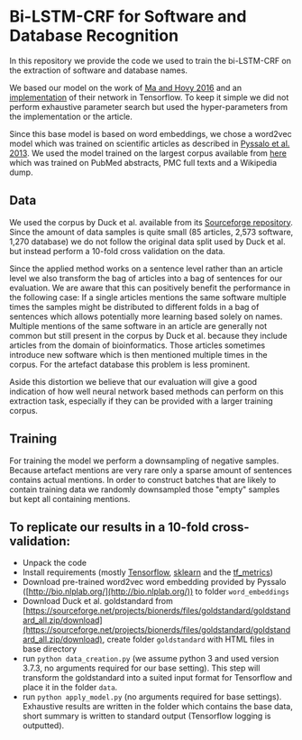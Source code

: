 # Bi-LSTM-CRF for Software and Database Recognition

In this repository we provide the code we used to train the bi-LSTM-CRF on the extraction of software and database names.

We based our model on the work of [Ma and Hovy 2016](https://arxiv.org/pdf/1603.01354.pdf) and an [implementation](https://github.com/guillaumegenthial/sequence_tagging) of their network in Tensorflow.
To keep it simple we did not perform exhaustive parameter search but used the hyper-parameters from the implementation or the article. 

Since this base model is based on word embeddings, we chose a word2vec model which was trained on scientific articles as described in [Pyssalo et al. 2013](http://bio.nlplab.org/pdf/pyysalo13literature.pdf).
We used the model trained on the largest corpus available from [here](http://bio.nlplab.org/) which was trained on PubMed abstracts, PMC full texts and a Wikipedia dump. 

## Data 
We used the corpus by Duck et al. available from its [Sourceforge repository](https://sourceforge.net/projects/bionerds/files/). 
Since the amount of data samples is quite small (85 articles, 2,573 software, 1,270 database) we do not follow the original data split used by Duck et al. but instead perform a 10-fold cross validation on the data. 

Since the applied method works on a sentence level rather than an article level we also transform the bag of articles into a bag of sentences for our evaluation.
We are aware that this can positively benefit the performance in the following case:
If a single articles mentions the same software multiple times the samples might be distributed to different folds in a bag of sentences which allows potentially more learning based solely on names. 
Multiple mentions of the same software in an article are generally not common but still present in the corpus by Duck et al. because they include articles from the domain of bioinformatics. 
Those articles sometimes introduce new software which is then mentioned multiple times in the corpus. 
For the artefact database this problem is less prominent.

Aside this distortion we believe that our evaluation will give a good indication of how well neural network based methods can perform on this extraction task, especially if they can be provided with a larger training corpus.  

## Training
For training the model we perform a downsampling of negative samples.
Because artefact mentions are very rare only a sparse amount of sentences contains actual mentions.
In order to construct batches that are likely to contain training data we randomly downsampled those "empty" samples but kept all containing mentions.

## To replicate our results in a 10-fold cross-validation: 
- Unpack the code 
- Install requirements (mostly [Tensorflow](https://www.tensorflow.org/), [sklearn](https://scikit-learn.org/stable/) and the [tf_metrics](https://github.com/guillaumegenthial/tf_metrics))
- Download pre-trained word2vec word embedding provided by Pyssalo ([http://bio.nlplab.org/](http://bio.nlplab.org/)) to folder `word_embeddings`
- Download Duck et al. goldstandard from [https://sourceforge.net/projects/bionerds/files/goldstandard/goldstandard_all.zip/download](https://sourceforge.net/projects/bionerds/files/goldstandard/goldstandard_all.zip/download), create folder `goldstandard` with HTML files in base directory
- run `python data_creation.py` (we assume python 3 and used version 3.7.3, no arguments required for our base setting). This step will transform the goldstandard into a suited input format for Tensorflow and place it in the folder `data`.
- run `python apply_model.py` (no arguments required for base settings). Exhaustive results are written in the folder which contains the base data, short summary is written to standard output (Tensorflow logging is outputted).

